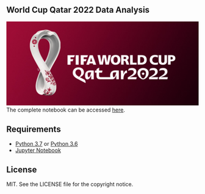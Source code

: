 ## World Cup Qatar 2022 Data Analysis 
![world-cup](images/fifa22.jpg)
The complete notebook can be accessed [here](https://nbviewer.org/github/OssaMajali/WorldCupQatar2022/blob/main/FIFA22.ipynb).

## Requirements

* [Python 3.7](https://www.python.org/download/releases/3.7/) or [Python 3.6](https://www.python.org/downloads/release/python-360/)
* [Jupyter Notebook](http://jupyter.org/)

## License

MIT. See the LICENSE file for the copyright notice.

